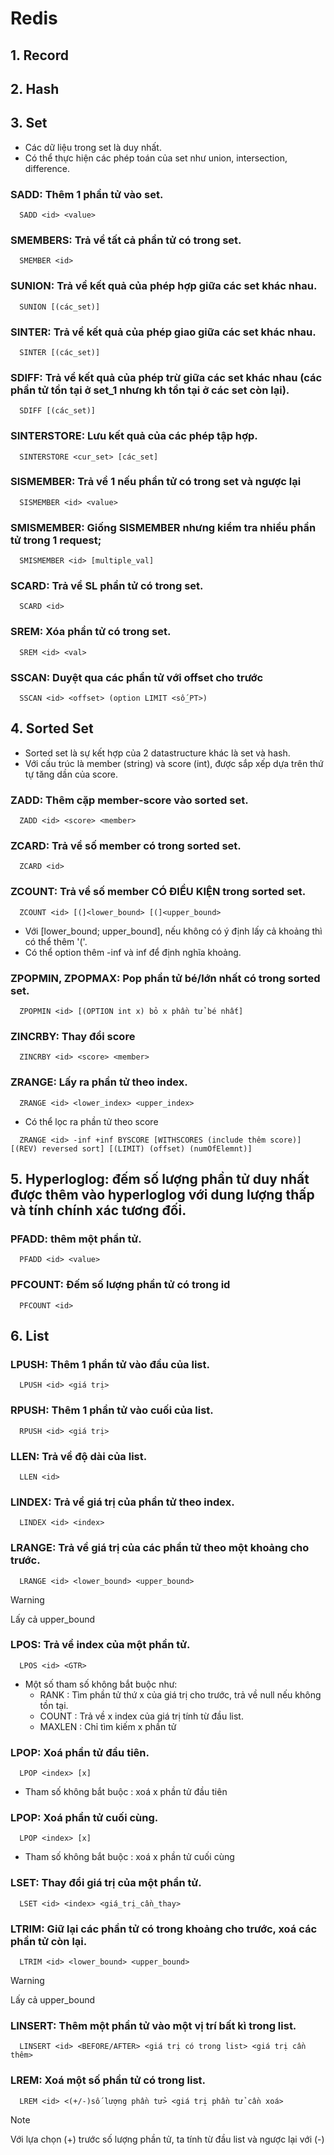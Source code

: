 # Redis

## 1. Record

## 2. Hash

## 3. Set
- Các dữ liệu trong set là duy nhất.
- Có thể thực hiện các phép toán của set như union, intersection, difference.
### SADD: Thêm 1 phần tử vào set.
```
  SADD <id> <value>
```
### SMEMBERS: Trả về tất cả phần tử có trong set.
```
  SMEMBER <id>
```
### SUNION: Trả về kết quả của phép hợp giữa các set khác nhau.
```
  SUNION [(các_set)]
```
### SINTER: Trả về kết quả của phép giao giữa các set khác nhau.
```
  SINTER [(các_set)]
```
### SDIFF: Trả về kết quả của phép trừ giữa các set khác nhau (các phần tử tồn tại ở set_1 nhưng kh tồn tại ở các set còn lại).
```
  SDIFF [(các_set)]
```
### SINTERSTORE: Lưu kết quả của các phép tập hợp.
```
  SINTERSTORE <cur_set> [các_set]
```
### SISMEMBER: Trả về 1 nếu phần tử có trong set và ngược lại
```
  SISMEMBER <id> <value>
```
### SMISMEMBER: Giống SISMEMBER nhưng kiểm tra nhiều phần tử trong 1 request;
```
  SMISMEMBER <id> [multiple_val]
```
### SCARD: Trả về SL phần tử có trong set.
```
  SCARD <id>
```
### SREM: Xóa phần tử có trong set.
```
  SREM <id> <val>
```
### SSCAN: Duyệt qua các phần tử với offset cho trước
```
  SSCAN <id> <offset> (option LIMIT <số_PT>)
```

## 4. Sorted Set
- Sorted set là sự kết hợp của 2 datastructure khác là set và hash.
- Với cấu trúc là member (string) và score (int), được sắp xếp dựa trên thứ tự tăng dần của score.
### ZADD: Thêm cặp member-score vào sorted set.
```
  ZADD <id> <score> <member>
```
### ZCARD: Trả về số member có trong sorted set.
```
  ZCARD <id>
```
### ZCOUNT: Trả về số member CÓ ĐIỀU KIỆN trong sorted set.
```
  ZCOUNT <id> [(]<lower_bound> [(]<upper_bound>
```
* Với [lower_bound; upper_bound], nếu không có ý định lấy cả khoảng thì có thể thêm '('.
* Có thể option thêm -inf và inf để định nghĩa khoảng.
### ZPOPMIN, ZPOPMAX: Pop phần tử bé/lớn nhất có trong sorted set.
```
  ZPOPMIN <id> [(OPTION int x) bỏ x phần tử bé nhất]
```
### ZINCRBY: Thay đổi score
```
  ZINCRBY <id> <score> <member>
```
### ZRANGE: Lấy ra phần tử theo index.
```
  ZRANGE <id> <lower_index> <upper_index>
```
* Có thể lọc ra phần tử theo score
```
  ZRANGE <id> -inf +inf BYSCORE [WITHSCORES (include thêm score)] [(REV) reversed sort] [(LIMIT) (offset) (numOfElemnt)]
```
## 5. Hyperloglog: đếm số lượng phần tử duy nhất được thêm vào hyperloglog với dung lượng thấp và tính chính xác tương đối.
### PFADD: thêm một phần tử.
```
  PFADD <id> <value>
```
### PFCOUNT: Đếm số lượng phần tử có trong id
```
  PFCOUNT <id>
```

## 6. List
### LPUSH: Thêm 1 phần tử vào đầu của list.
```
  LPUSH <id> <giá trị>
```
### RPUSH: Thêm 1 phần tử vào cuối của list.
```
  RPUSH <id> <giá trị>
```
### LLEN: Trả về độ dài của list.
```
  LLEN <id>
```
### LINDEX: Trả về giá trị của phần tử theo index.
```
  LINDEX <id> <index>
```
### LRANGE: Trả về giá trị của các phần tử theo một khoảng cho trước.
```
  LRANGE <id> <lower_bound> <upper_bound>
```
> [!WARNING]
> Lấy cả upper_bound
### LPOS: Trả về index của một phần tử.
```
  LPOS <id> <GTR>
```
- Một số tham số không bắt buộc như:
  * RANK <x> : Tìm phần tử thứ x của giá trị cho trước, trả về null nếu không tồn tại.
  * COUNT <x>: Trả về x index của giá trị tính từ đầu list.
  * MAXLEN <x>: Chỉ tìm kiếm x phần tử
### LPOP: Xoá phần tử đầu tiên.
```
  LPOP <index> [x]
```
- Tham số không bắt buộc : xoá x phần tử đầu tiên
### LPOP: Xoá phần tử cuối cùng.
```
  LPOP <index> [x]
```
- Tham số không bắt buộc : xoá x phần tử cuối cùng
### LSET: Thay đổi giá trị của một phần tử.
```
  LSET <id> <index> <giá_trị_cần_thay>
```
### LTRIM: Giữ lại các phần tử có trong khoảng cho trước, xoá các phần tử còn lại.
```
  LTRIM <id> <lower_bound> <upper_bound>
```
> [!WARNING]
> Lấy cả upper_bound
### LINSERT: Thêm một phần tử vào một vị trí bất kì trong list.
```
  LINSERT <id> <BEFORE/AFTER> <giá trị có trong list> <giá trị cần thêm>
```
### LREM: Xoá một số phần tử có trong list.
```
  LREM <id> <(+/-)số lượng phần tử> <giá trị phần tử cần xoá>
```
> [!NOTE]
> Với lựa chọn (+) trước số lượng phần tử, ta tính từ đầu list và ngược lại với (-)
